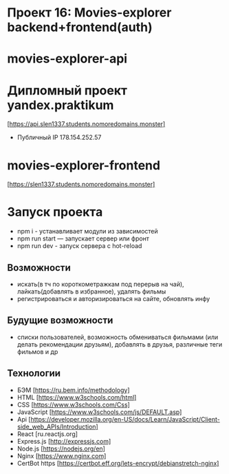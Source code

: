 # Проект 16: Movies-explorer backend+frontend(auth)
# movies-explorer-api

# Дипломный проект yandex.praktikum

[https://api.slen1337.students.nomoredomains.monster]

- Публичный IP 178.154.252.57

# movies-explorer-frontend

[https://slen1337.students.nomoredomains.monster]

# Запуск проекта
- npm i - устанавливает модули из зависимостей
- npm run start — запускает сервер или фронт
- npm run dev - запуск сервера с hot-reload

## Возможности

- искать(в тч по короткометражкам под перерыв на чай), лайкать(добавлять в избранное), удалять фильмы
- регистрироваться и авторизироваться на сайте, обновлять инфу

## Будущие возможности

- списки пользователей, возможность обмениваться фильмами (или делать рекомендации друзьям), добавлять в друзья, различные теги фильмов и др

## Технологии

- БЭМ [https://ru.bem.info/methodology]
- HTML [https://www.w3schools.com/html]
- CSS [https://www.w3schools.com/Css]
- JavaScript [https://www.w3schools.com/js/DEFAULT.asp]
- Api [https://developer.mozilla.org/en-US/docs/Learn/JavaScript/Client-side_web_APIs/Introduction]
- React [ru.reactjs.org]
- Express.js [http://expressjs.com]
- Node.js [https://nodejs.org/en]
- Nginx [https://www.nginx.com]
- CertBot https [https://certbot.eff.org/lets-encrypt/debianstretch-nginx]